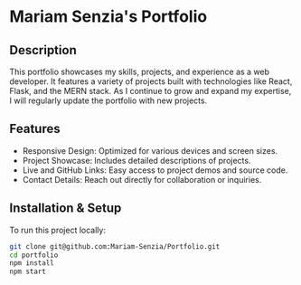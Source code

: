 # Mariam Senzia's Portfolio

## Description
This portfolio showcases my skills, projects, and experience as a web developer. It features a variety of projects built with technologies like React, Flask, and the MERN stack. As I continue to grow and expand my expertise, I will regularly update the portfolio with new projects.

## Features
- Responsive Design: Optimized for various devices and screen sizes.
- Project Showcase: Includes detailed descriptions of projects.
- Live and GitHub Links: Easy access to project demos and source code.
- Contact Details: Reach out directly for collaboration or inquiries.

## Installation & Setup
To run this project locally:

```bash
git clone git@github.com:Mariam-Senzia/Portfolio.git
cd portfolio
npm install
npm start
